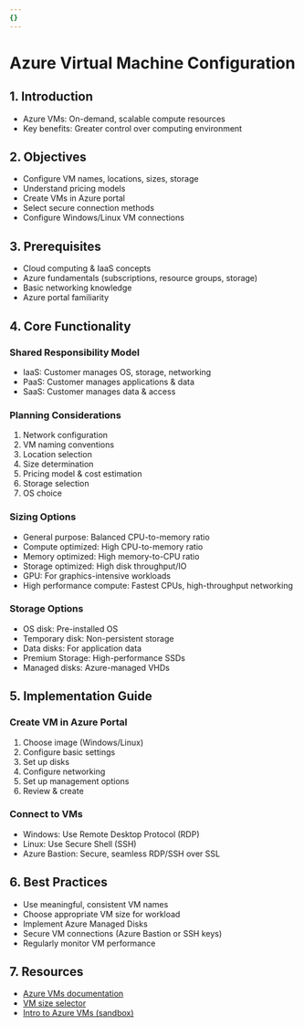 ```yaml
---
{}
---
```

# Azure Virtual Machine Configuration

## 1. Introduction
- Azure VMs: On-demand, scalable compute resources
- Key benefits: Greater control over computing environment

## 2. Objectives
- Configure VM names, locations, sizes, storage
- Understand pricing models
- Create VMs in Azure portal
- Select secure connection methods
- Configure Windows/Linux VM connections

## 3. Prerequisites
- Cloud computing & IaaS concepts
- Azure fundamentals (subscriptions, resource groups, storage)
- Basic networking knowledge
- Azure portal familiarity

## 4. Core Functionality

### Shared Responsibility Model
- IaaS: Customer manages OS, storage, networking
- PaaS: Customer manages applications & data
- SaaS: Customer manages data & access

### Planning Considerations
1. Network configuration
2. VM naming conventions
3. Location selection
4. Size determination
5. Pricing model & cost estimation
6. Storage selection
7. OS choice

### Sizing Options
- General purpose: Balanced CPU-to-memory ratio
- Compute optimized: High CPU-to-memory ratio
- Memory optimized: High memory-to-CPU ratio
- Storage optimized: High disk throughput/IO
- GPU: For graphics-intensive workloads
- High performance compute: Fastest CPUs, high-throughput networking

### Storage Options
- OS disk: Pre-installed OS
- Temporary disk: Non-persistent storage
- Data disks: For application data
- Premium Storage: High-performance SSDs
- Managed disks: Azure-managed VHDs

## 5. Implementation Guide

### Create VM in Azure Portal
1. Choose image (Windows/Linux)
2. Configure basic settings
3. Set up disks
4. Configure networking
5. Set up management options
6. Review & create

### Connect to VMs
- Windows: Use Remote Desktop Protocol (RDP)
- Linux: Use Secure Shell (SSH)
- Azure Bastion: Secure, seamless RDP/SSH over SSL

## 6. Best Practices
- Use meaningful, consistent VM names
- Choose appropriate VM size for workload
- Implement Azure Managed Disks
- Secure VM connections (Azure Bastion or SSH keys)
- Regularly monitor VM performance

## 7. Resources
- [Azure VMs documentation](https://docs.microsoft.com/azure/virtual-machines/)
- [VM size selector](https://azure.microsoft.com/pricing/vm-selector/)
- [Intro to Azure VMs (sandbox)](https://docs.microsoft.com/training/modules/intro-to-azure-virtual-machines/)